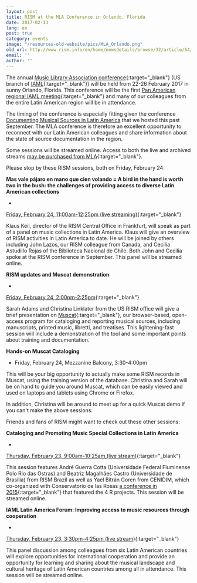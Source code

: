 ```yaml
---
layout: post
title: RISM at the MLA Conference in Orlando, Florida
date: 2017-02-13
lang: en
post: true
category: events
image: "/resources-old-website/pics/MLA_Orlando.png"
old_url: http://www.rism.info/en/home/newsdetails/browse/32/article/64/rism-at-the-mla-conference-in-orlando-florida.html
email: ''
author: ''
---
```


The annual [Music Library Association conference](http://www.musiclibraryassoc.org/mpage/mla_2017){:target="_blank"} (US branch of [IAML](http://www.iaml.info/){:target="_blank"}) will be held from 22-26 February 2017 in sunny Orlando, Florida. This conference will be the first [Pan American regional IAML meeting](http://www.iaml.info/news/mla-goes-pan-american){:target="_blank"} and many of our colleagues from the entire Latin American region will be in attendance.

The timing of the conference is especially fitting given the conference [Documenting Musical Sources in Latin America](/publications/conferences/latin-america-conference-2016.html#c3287) that we hosted this past September. The MLA conference is therefore an excellent opportunity to reconnect with our Latin American colleagues and share information about the state of source documentation in the region.

Some sessions will be streamed online. Access to both the live and archived streams [may be purchased from MLA](https://www.musiclibraryassoc.org/events/EventDetails.aspx?id=910275){:target="_blank"}.

Please stop by these RISM sessions, both on Friday, February 24:

**Mas vale pájaro en mano que cien volando = A bird in the hand is worth two in the bush: the challenges of providing access to diverse Latin American collections**

-

[Friday, February 24, 11:00am-12:25pm (live streaming)](http://www.musiclibraryassoc.org/mpage/mla_2017_fr_1_2){:target="_blank"}


Klaus Keil, director of the RISM Central Office in Frankfurt, will speak as part of a panel on music collections in Latin America. Klaus will give an overview of RISM activities in Latin America to date. He will be joined by others including John Lazos, our RISM colleague from Canada, and Cecilia Astudillo Rojas of the Biblioteca Nacional de Chile. Both John and Cecilia spoke at the RISM conference in September. This panel will be streamed online.

**RISM updates and Muscat demonstration**

-

[Friday, February 24, 2:00pm-2:25pm](http://www.musiclibraryassoc.org/mpage/mla_2017_fr_2_4){:target="_blank"}


Sarah Adams and Christina Linklater from the US RISM office will give a brief presentation on [Muscat](/community/muscat.html){:target="_blank"}, our browser-based, open-access program for cataloging and reporting musical sources, including manuscripts, printed music, libretti, and treatises. This lightening-fast session will include a demonstration of the tool and some important points about training and documentation.

**Hands-on Muscat Cataloging**

- Friday, February 24, Mezzanine Balcony, 3:30-4:00pm

This will be your big opportunity to actually make some RISM records in Muscat, using the training version of the database. Christina and Sarah will be on hand to guide you around Muscat, which can be easily viewed and used on laptops and tablets using Chrome or Firefox.

In addition, Christina will be around to meet up for a quick Muscat demo if you can't make the above sessions.

Friends and fans of RISM might want to check out these other sessions:

**Cataloging and Promoting Music Special Collections in Latin America**

-

[Thursday, February 23, 9:00am-10:25am (live stream)](http://www.musiclibraryassoc.org/mpage/mla_2017_th_1_1){:target="_blank"}


This session features André Guerra Cotta (Universidade Federal Fluminense Polo Rio das Ostras) and Beatriz Magalhães Castro (Universidade de Brasilia) from RISM Brazil as well as Yael Bitrán Goren from CENIDIM, which co-organized with Conservatorio de las Rosas [a conference in 2015](/events/2015/09/14/rism-and-the-rs-in-mexico.html){:target="_blank"} that featured the 4 R projects. This session will be streamed online.

**IAML Latin America Forum: Improving access to music resources through cooperation**

-

[Thursday, February 23, 3:30pm-4:25pm (live stream)](http://www.musiclibraryassoc.org/mpage/mla_2017_th_1_5){:target="_blank"}


This panel discussion among colleagues from six Latin American countries will explore opportunities for international cooperation and provide an opportunity for learning and sharing about the musical landscape and cultural heritage of Latin American countries among all in attendance. This session will be streamed online.

##

###

##